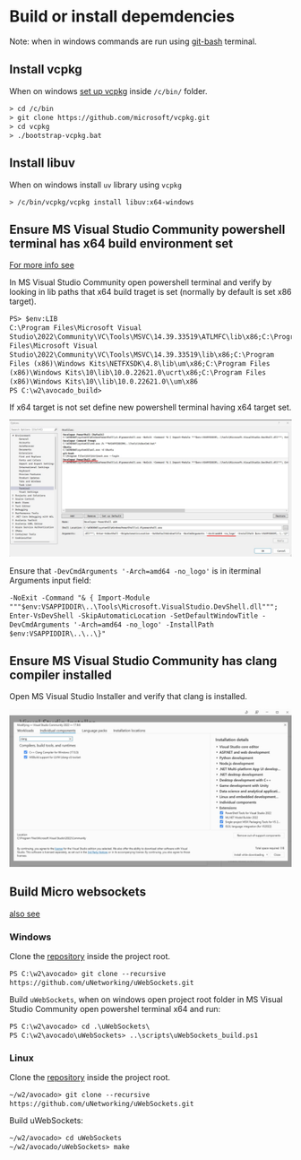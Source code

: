 # Build or install depemdencies

Note: when in windows commands are run using [git-bash](https://git-scm.com/downloads) terminal.

## Install vcpkg

When on windows [set up vcpkg](https://learn.microsoft.com/en-us/vcpkg/get_started/get-started?pivots=shell-cmd) inside `/c/bin/` folder. 

```
> cd /c/bin
> git clone https://github.com/microsoft/vcpkg.git
> cd vcpkg
> ./bootstrap-vcpkg.bat
```

## Install libuv

When on windows install `uv` library using `vcpkg`

```
> /c/bin/vcpkg/vcpkg install libuv:x64-windows
```
## Ensure MS Visual Studio Community powershell terminal has x64 build environment set

[For more info see](https://learn.microsoft.com/en-us/visualstudio/ide/reference/command-prompt-powershell?view=vs-2022)

In MS Visual Studio Community open powershell terminal and verify by looking in lib paths that x64 build traget is set (normally by default is set x86 target).

```
PS> $env:LIB
C:\Program Files\Microsoft Visual Studio\2022\Community\VC\Tools\MSVC\14.39.33519\ATLMFC\lib\x86;C:\Program Files\Microsoft Visual Studio\2022\Community\VC\Tools\MSVC\14.39.33519\lib\x86;C:\Program Files (x86)\Windows Kits\NETFXSDK\4.8\lib\um\x86;C:\Program Files (x86)\Windows Kits\10\lib\10.0.22621.0\ucrt\x86;C:\Program Files (x86)\Windows Kits\10\\lib\10.0.22621.0\\um\x86
PS C:\w2\avocado_build>
```

If x64 target is not set define new powershell terminal having x64 target set. 

![powersell terminal x64](doc/img/terminal_powershell_x64.jpg)

Ensure that `-DevCmdArguments '-Arch=amd64 -no_logo'` is in iterminal Arguments input field:

```
-NoExit -Command "& { Import-Module """$env:VSAPPIDDIR\..\Tools\Microsoft.VisualStudio.DevShell.dll"""; Enter-VsDevShell -SkipAutomaticLocation -SetDefaultWindowTitle -DevCmdArguments '-Arch=amd64 -no_logo' -InstallPath $env:VSAPPIDDIR\..\..\}"
```

## Ensure MS Visual Studio Community has clang compiler installed

Open MS Visual Studio Installer  and verify that clang is installed.

![ msva installerc settings ](doc/img/msvc_installer_settings_clang.jpg)




## Build Micro websockets

[also see](https://github.com/uNetworking/uWebSockets/actions/runs/8217383674/workflow)

### Windows

Clone the [repository](https://github.com/uNetworking/uWebSockets.git) inside the project root.


```
PS C:\w2\avocado> git clone --recursive https://github.com/uNetworking/uWebSockets.git
```

Build `uWebSockets`, when on windows open project root folder in  MS Visual Studio Community open  powershel terminal x64 and run:

```
PS C:\w2\avocado> cd .\uWebSockets\
PS C:\w2\avocado\uWebSockets> ..\scripts\uWebSockets_build.ps1

```

### Linux

Clone the [repository](https://github.com/uNetworking/uWebSockets.git) inside the project root.


```
~/w2/avocado> git clone --recursive https://github.com/uNetworking/uWebSockets.git
```

Build uWebSockets:

```
~/w2/avocado> cd uWebSockets
~/w2/avocado/uWebSockets> make
```



